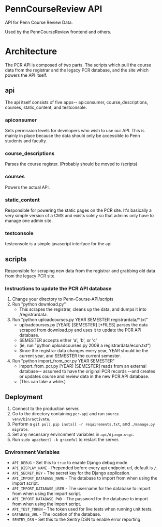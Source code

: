 # PennCourseReview API

API for Penn Course Review Data.

Used by the PennCourseReview frontend and others.

# Architecture

The PCR API is composed of two parts. The scripts which pull the course data
from the registrar and the legacy PCR database, and the site which powers the
API itself.

## api

The api itself consists of five apps-- apiconsumer, course_descriptions,
courses, static_content, and testconsole.

### apiconsumer

Sets permission levels for developers who wish to use our API. This is mainly in
place because the data should only be accessible to Penn students and faculty.

### course_descriptions

Parses the course register. (Probably should be moved to /scripts)

### courses

Powers the actual API.

### static_content

Responsible for powering the static pages on the PCR site. It's basically a very
simple version of a CMS and exists solely so that admins only have to manage one
admin site.

### testconsole

testconsole is a simple javascript interface for the api.

## scripts

Responsible for scraping new data from the registrar and grabbing old data from
the legacy PCR site.

### Instructions to update the PCR API database

1. Change your directory to Penn-Course-API/scripts
2. Run "python download.py"
    * This scrapes the registrar, cleans up the data, and dumps it into /registrardata.
3. Run "python uploadcourses.py YEAR SEMESTER registrardata/*.txt"
   * uploadcourses.py [YEAR] [SEMESTER] [*FILES] parses the data scraped from download.py and uses it to update the PCR API database.
   * SEMESTER accepts either 'a', 'b', or 'c'
   * (ie, run "python uploadcourses.py 2009 a registrardata/econ.txt")
   * Since the registrar data changes every year, YEAR should be the current year, and SEMESTER the current semester.
4. Run "python import_from_pcr.py YEAR SEMESTER"
   * import_from_pcr.py [YEAR] [SEMESTER] reads from an external database-- assumed to have the original PCR records --and creates or updates course and review data in the new PCR API database.
   * (This can take a while.)

## Deployment

1. Connect to the production server.
2. Go to the directory containing `pcr-api` and run `source venv/bin/activate`.
3. Perform a `git pull`, `pip install -r requirements.txt`, and `./manage.py migrate`.
4. Set any necessary environment variables in `api/django.wsgi`.
5. Run `sudo apachectl -k graceful` to restart the server.

### Environment Variables
* `API_DEBUG` - Set this to `true` to enable Django debug mode.
* `API_DISPLAY_NAME` - Prepended before every api endpoint url, default is `/`.
* `API_SECRET_KEY` - The secret key for the Django application.
* `API_IMPORT_DATABASE_NAME` - The database to import from when using the import script.
* `API_IMPORT_DATABASE_USER` - The username for the database to import from when using the import script.
* `API_IMPORT_DATABASE_PWD` - The password for the database to import from when using the import script.
* `API_TEST_TOKEN` - The token used for live tests when running unit tests.
* `DATABASE_URL` - The location of the database.
* `SENTRY_DSN` - Set this to the Sentry DSN to enable error reporting.
